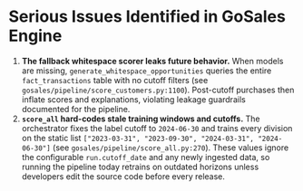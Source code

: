 # Serious Issues Identified in GoSales Engine

1. **The fallback whitespace scorer leaks future behavior.** When models are missing, `generate_whitespace_opportunities` queries the entire `fact_transactions` table with no cutoff filters (see `gosales/pipeline/score_customers.py:1100`). Post-cutoff purchases then inflate scores and explanations, violating leakage guardrails documented for the pipeline.
2. **`score_all` hard-codes stale training windows and cutoffs.** The orchestrator fixes the label cutoff to `2024-06-30` and trains every division on the static list `["2023-03-31", "2023-09-30", "2024-03-31", "2024-06-30"]` (see `gosales/pipeline/score_all.py:270`). These values ignore the configurable `run.cutoff_date` and any newly ingested data, so running the pipeline today retrains on outdated horizons unless developers edit the source code before every release.
